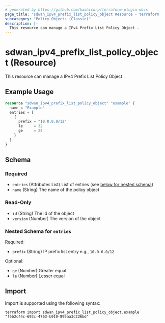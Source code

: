 ```yaml
---
# generated by https://github.com/hashicorp/terraform-plugin-docs
page_title: "sdwan_ipv4_prefix_list_policy_object Resource - terraform-provider-sdwan"
subcategory: "Policy Objects (Classic)"
description: |-
  This resource can manage a IPv4 Prefix List Policy Object .
---
```


# sdwan_ipv4_prefix_list_policy_object (Resource)

This resource can manage a IPv4 Prefix List Policy Object .

## Example Usage

```terraform
resource "sdwan_ipv4_prefix_list_policy_object" "example" {
  name = "Example"
  entries = [
    {
      prefix = "10.0.0.0/12"
      le     = 32
      ge     = 24
    }
  ]
}
```

<!-- schema generated by tfplugindocs -->
## Schema

### Required

- `entries` (Attributes List) List of entries (see [below for nested schema](#nestedatt--entries))
- `name` (String) The name of the policy object

### Read-Only

- `id` (String) The id of the object
- `version` (Number) The version of the object

<a id="nestedatt--entries"></a>
### Nested Schema for `entries`

Required:

- `prefix` (String) IP prefix list entry e.g., `10.0.0.0/12`

Optional:

- `ge` (Number) Greater equal
- `le` (Number) Lesser equal

## Import

Import is supported using the following syntax:

```shell
terraform import sdwan_ipv4_prefix_list_policy_object.example "f6b2c44c-693c-4763-b010-895aa3d236bd"
```

